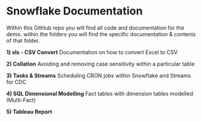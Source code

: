 # Snowflake Documentation
Within this GitHub repo you will find all code and documentation for the demo.
within the folders you will find the specific documentation & contents of that folder. 

<b>1) xls - CSV Convert</b> Documentation on how to convert Excel to CSV

<b>2) Collation</b> Avoiding and removing case sensitivity within a particular table

<b>3) Tasks & Streams</b> Scheduling CRON jobs within Snowflake and Streams for CDC

<b>4) SQL Dimensional Modelling</b> Fact tables with dimension tables modelled (Multi-Fact)

<b>5) Tableau Report</b>



